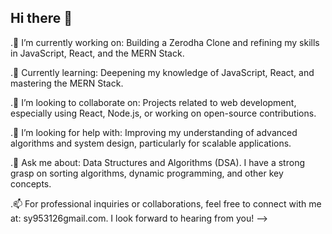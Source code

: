 ## Hi there 👋
 

.🔭 I’m currently working on:
Building a Zerodha Clone and refining my skills in JavaScript, React, and the MERN Stack.

.🌱 Currently learning:
Deepening my knowledge of JavaScript, React, and mastering the MERN Stack.

.👯 I’m looking to collaborate on:
Projects related to web development, especially using React, Node.js, or working on open-source contributions.

.🤔 I’m looking for help with:
Improving my understanding of advanced algorithms and system design, particularly for scalable applications.

.💬 Ask me about:
Data Structures and Algorithms (DSA). I have a strong grasp on sorting algorithms, dynamic programming, and other key concepts.

.📫 For professional inquiries or collaborations, feel free to connect with me at:
sy953126gmail.com. I look forward to hearing from you!
-->
